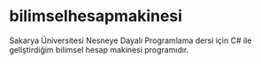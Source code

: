 # bilimselhesapmakinesi
Sakarya Üniversitesi Nesneye Dayalı Programlama dersi için C# ile geliştirdiğim bilimsel hesap makinesi programıdır.

